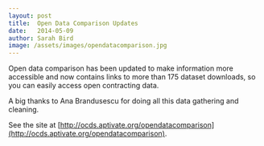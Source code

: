 ```yaml
---
layout: post
title:  Open Data Comparison Updates
date:   2014-05-09
author: Sarah Bird
image: /assets/images/opendatacomparison.jpg
---
```

Open data comparison has been updated to make information more accessible and 
now contains links to more than 175 dataset downloads, so you can easily access open contracting data.

A big thanks to Ana Brandusescu for doing all this data gathering and cleaning.

See the site at [http://ocds.aptivate.org/opendatacomparison](http://ocds.aptivate.org/opendatacomparison).
